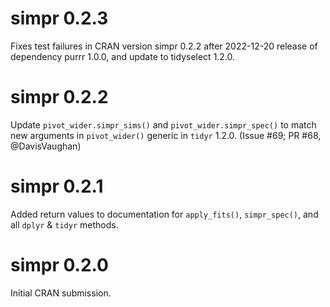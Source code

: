 # simpr 0.2.3
Fixes test failures in CRAN version simpr 0.2.2 after 2022-12-20 release of dependency purrr 1.0.0, and update to tidyselect 1.2.0.

# simpr 0.2.2
Update `pivot_wider.simpr_sims()` and `pivot_wider.simpr_spec()` to match new arguments in `pivot_wider()` generic in `tidyr` 1.2.0. (Issue #69; PR #68, @DavisVaughan)

# simpr 0.2.1
Added return values to documentation for `apply_fits()`, `simpr_spec()`, and all `dplyr` & `tidyr` methods.

# simpr 0.2.0
Initial CRAN submission.
